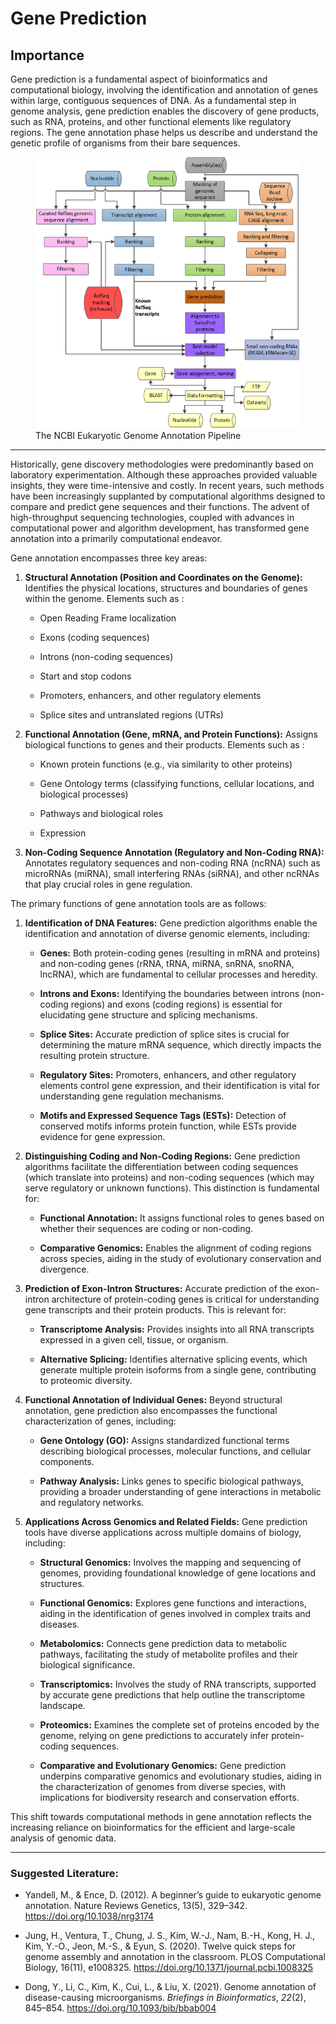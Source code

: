 # Gene Prediction

## Importance

Gene prediction is a fundamental aspect of bioinformatics and
computational biology, involving the identification and annotation of
genes within large, contiguous sequences of DNA. As a fundamental step
in genome analysis, gene prediction enables the discovery of gene
products, such as RNA, proteins, and other functional elements like
regulatory regions. The gene annotation phase helps us describe and
understand the genetic profile of organisms from their bare sequences.

<figure>
<img src="img/Pipeline_sm_ncRNA_CAGE_80pct.png"
alt="The NCBI Eukaryotic Genome Annotation Pipeline" />
<figcaption aria-hidden="true">The NCBI Eukaryotic Genome Annotation
Pipeline</figcaption>
</figure>

------------------------------------------------------------------------

Historically, gene discovery methodologies were predominantly based on
laboratory experimentation. Although these approaches provided valuable
insights, they were time-intensive and costly. In recent years, such
methods have been increasingly supplanted by computational algorithms
designed to compare and predict gene sequences and their functions. The
advent of high-throughput sequencing technologies, coupled with advances
in computational power and algorithm development, has transformed gene
annotation into a primarily computational endeavor.

Gene annotation encompasses three key areas:

1.  **Structural Annotation (Position and Coordinates on the Genome):**
    Identifies the physical locations, structures and boundaries of
    genes within the genome. Elements such as :

    -   Open Reading Frame localization

    -   Exons (coding sequences)

    -   Introns (non-coding sequences)

    -   Start and stop codons

    -   Promoters, enhancers, and other regulatory elements

    -   Splice sites and untranslated regions (UTRs)

2.  **Functional Annotation (Gene, mRNA, and Protein Functions):**
    Assigns biological functions to genes and their products. Elements
    such as :

    -   Known protein functions (e.g., via similarity to other proteins)

    -   Gene Ontology terms (classifying functions, cellular locations,
        and biological processes)

    -   Pathways and biological roles

    -   Expression

3.  **Non-Coding Sequence Annotation (Regulatory and Non-Coding RNA):**
    Annotates regulatory sequences and non-coding RNA (ncRNA) such as
    microRNAs (miRNA), small interfering RNAs (siRNA), and other ncRNAs
    that play crucial roles in gene regulation.

The primary functions of gene annotation tools are as follows:

1.  **Identification of DNA Features:** Gene prediction algorithms
    enable the identification and annotation of diverse genomic
    elements, including:

    -   **Genes:** Both protein-coding genes (resulting in mRNA and
        proteins) and non-coding genes (rRNA, tRNA, miRNA, snRNA,
        snoRNA, lncRNA), which are fundamental to cellular processes and
        heredity.

    -   **Introns and Exons:** Identifying the boundaries between
        introns (non-coding regions) and exons (coding regions) is
        essential for elucidating gene structure and splicing
        mechanisms.

    -   **Splice Sites:** Accurate prediction of splice sites is crucial
        for determining the mature mRNA sequence, which directly impacts
        the resulting protein structure.

    -   **Regulatory Sites:** Promoters, enhancers, and other regulatory
        elements control gene expression, and their identification is
        vital for understanding gene regulation mechanisms.

    -   **Motifs and Expressed Sequence Tags (ESTs):** Detection of
        conserved motifs informs protein function, while ESTs provide
        evidence for gene expression.

2.  **Distinguishing Coding and Non-Coding Regions:** Gene prediction
    algorithms facilitate the differentiation between coding sequences
    (which translate into proteins) and non-coding sequences (which may
    serve regulatory or unknown functions). This distinction is
    fundamental for:

    -   **Functional Annotation:** It assigns functional roles to genes
        based on whether their sequences are coding or non-coding.

    -   **Comparative Genomics:** Enables the alignment of coding
        regions across species, aiding in the study of evolutionary
        conservation and divergence.

3.  **Prediction of Exon-Intron Structures:** Accurate prediction of the
    exon-intron architecture of protein-coding genes is critical for
    understanding gene transcripts and their protein products. This is
    relevant for:

    -   **Transcriptome Analysis:** Provides insights into all RNA
        transcripts expressed in a given cell, tissue, or organism.

    -   **Alternative Splicing:** Identifies alternative splicing
        events, which generate multiple protein isoforms from a single
        gene, contributing to proteomic diversity.

4.  **Functional Annotation of Individual Genes:** Beyond structural
    annotation, gene prediction also encompasses the functional
    characterization of genes, including:

    -   **Gene Ontology (GO):** Assigns standardized functional terms
        describing biological processes, molecular functions, and
        cellular components.

    -   **Pathway Analysis:** Links genes to specific biological
        pathways, providing a broader understanding of gene interactions
        in metabolic and regulatory networks.

5.  **Applications Across Genomics and Related Fields:** Gene prediction
    tools have diverse applications across multiple domains of biology,
    including:

    -   **Structural Genomics:** Involves the mapping and sequencing of
        genomes, providing foundational knowledge of gene locations and
        structures.

    -   **Functional Genomics:** Explores gene functions and
        interactions, aiding in the identification of genes involved in
        complex traits and diseases.

    -   **Metabolomics:** Connects gene prediction data to metabolic
        pathways, facilitating the study of metabolite profiles and
        their biological significance.

    -   **Transcriptomics:** Involves the study of RNA transcripts,
        supported by accurate gene predictions that help outline the
        transcriptome landscape.

    -   **Proteomics:** Examines the complete set of proteins encoded by
        the genome, relying on gene predictions to accurately infer
        protein-coding sequences.

    -   **Comparative and Evolutionary Genomics:** Gene prediction
        underpins comparative genomics and evolutionary studies, aiding
        in the characterization of genomes from diverse species, with
        implications for biodiversity research and conservation efforts.

This shift towards computational methods in gene annotation reflects the
increasing reliance on bioinformatics for the efficient and large-scale
analysis of genomic data.

------------------------------------------------------------------------

### Suggested Literature:

-   Yandell, M., & Ence, D. (2012). A beginner’s guide to eukaryotic
    genome annotation. Nature Reviews Genetics, 13(5), 329–342.
    <https://doi.org/10.1038/nrg3174>

-   Jung, H., Ventura, T., Chung, J. S., Kim, W.-J., Nam, B.-H.,
    Kong, H. J., Kim, Y.-O., Jeon, M.-S., & Eyun, S. (2020). Twelve
    quick steps for genome assembly and annotation in the classroom.
    PLOS Computational Biology, 16(11), e1008325.
    <https://doi.org/10.1371/journal.pcbi.1008325>

-   Dong, Y., Li, C., Kim, K., Cui, L., & Liu, X. (2021). Genome
    annotation of disease-causing microorganisms. *Briefings in
    Bioinformatics*, *22*(2), 845–854.
    <https://doi.org/10.1093/bib/bbab004>
